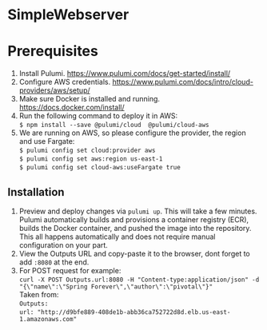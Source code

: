 # SimpleWebserver

# Prerequisites
1. Install Pulumi.  https://www.pulumi.com/docs/get-started/install/  
2. Configure AWS credentials. https://www.pulumi.com/docs/intro/cloud-providers/aws/setup/  
3. Make sure Docker is installed and running.  https://docs.docker.com/install/
4. Run the following command to deploy it in AWS:  
   `$ npm install --save @pulumi/cloud  @pulumi/cloud-aws`  
5. We are running on AWS, so please configure the provider, the region and use Fargate:    
   `$ pulumi config set cloud:provider aws`    
   `$ pulumi config set aws:region us-east-1`   
   `$ pulumi config set cloud-aws:useFargate true`   

## Installation  

1. Preview and deploy changes via `pulumi up`. This will take a few minutes. 
   Pulumi automatically builds and provisions a container registry (ECR), builds the Docker container,
   and pushed the image into the repository. 
   This all happens automatically and does not require manual configuration on your part.  
2. View the Outputs URL and copy-paste it to the browser, dont forget to add `:8080` at the end.
3. For POST request for example:   
   `curl -X POST Outputs.url:8080 -H "Content-type:application/json" -d "{\"name\":\"Spring Forever\",\"author\":\"pivotal\"}"`   
   Taken from:   
   `Outputs:`   
    `url: "http://d9bfe889-408de1b-abb36ca752722d8d.elb.us-east-1.amazonaws.com"`   
   
